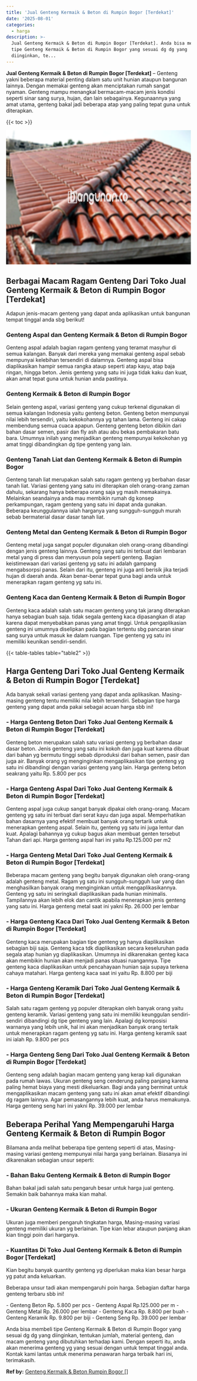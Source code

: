 ```yaml
---
title: 'Jual Genteng Kermaik & Beton di Rumpin Bogor [Terdekat]'
date: '2025-08-01'
categories:
  - harga
description: >-
  Jual Genteng Kermaik & Beton di Rumpin Bogor [Terdekat]. Anda bisa membeli
  tipe Genteng Kermaik & Beton di Rumpin Bogor yang sesuai dg dg yang
  diinginkan, te...
---
```


**Jual Genteng Kermaik & Beton di Rumpin Bogor \[Terdekat\]** – Genteng yakni beberapa material penting dalam satu unit hunian ataupun bangunan lainnya. Dengan memakai genteng akan menciptakan rumah sangat nyaman. Genteng mampu menangkal bermacam-macam jenis kondisi seperti sinar sang surya, hujan, dan lain sebagainya. Kegunaannya yang amat utama, genteng bakal jadi beberapa atap yang paling tepat guna untuk diterapkan.

{{< toc >}}

![Jual Genteng Kermaik & Beton di Rumpin Bogor [Terdekat]](/images/genteng-minimalis-murah01.png)

## Berbagai Macam Ragam Genteng Dari Toko Jual Genteng Kermaik & Beton di Rumpin Bogor \[Terdekat\]

Adapun jenis-macam genteng yang dapat anda aplikasikan untuk bangunan tempat tinggal anda sbg berikut!

### Genteng Aspal dan Genteng Kermaik & Beton di Rumpin Bogor

Genteng aspal adalah bagian ragam genteng yang teramat masyhur di semua kalangan. Banyak dari mereka yang memakai genteng aspal sebab mempunyai kelebihan tersendiri di dalamnya. Genteng aspal bisa diaplikasikan hampir semua rangka ataup seperti atap kayu, atap baja ringan, hingga beton. Jenis genteng yang satu ini juga tidak kaku dan kuat, akan amat tepat guna untuk hunian anda pastinya.

### Genteng Kermaik & Beton di Rumpin Bogor

Selain genteng aspal, variasi genteng yang cukup terkenal digunakan di semua kalangan Indonesia yaitu genteng beton. Genteng beton mempunyai nilai lebih tersendiri, yaitu kekokohannya yg tahan lama. Genteng ini cakap membendung semua cuaca apapun. Genteng genteng beton dibikin dari bahan dasar semen, pasir dan fly ash atau abu bekas pembakaran batu bara. Umumnya inilah yang menjadikan genteng mempunyai kekokohan yg amat tinggi dibandingkan dg tipe genteng yang lain.

### Genteng Tanah Liat dan Genteng Kermaik & Beton di Rumpin Bogor

Genteng tanah liat merupakan salah satu ragam genteng yg berbahan dasar tanah liat. Variasi genteng yang satu ini diterapkan oleh orang-orang zaman dahulu, sekarang hanya beberapa orang saja yg masih memakainya. Melainkan seandainya anda mau membikin rumah dg konsep perkampungan, ragam genteng yang satu ini dapat anda gunakan. Beberapa keunggulannya ialah harganya yang sungguh-sungguh murah sebab bermaterial dasar dasar tanah liat.

### Genteng Metal dan Genteng Kermaik & Beton di Rumpin Bogor

Genteng metal juga sangat populer digunakan oleh orang-orang dibandingi dengan jenis genteng lainnya. Genteng yang satu ini terbuat dari lembaran metal yang di press dan menyusun pola seperti genteng. Bagian keistimewaan dari variasi genteng yg satu ini adalah gampang mengabsorpsi panas. Selain dari itu, genteng ini juga anti berisik jika terjadi hujan di daerah anda. Akan benar-benar tepat guna bagi anda untuk menerapkan ragam genteng yg satu ini.

### Genteng Kaca dan Genteng Kermaik & Beton di Rumpin Bogor

Genteng kaca adalah salah satu macam genteng yang tak jarang diterapkan hanya sebagian buah saja. tidak segala genteng kaca dipasangkan di atap karena dapat menyebabkan panas yang amat tinggi. Untuk pengaplikasian genteng ini umumnya diselipkan pada bagian tertentu sbg pancaran sinar sang surya untuk masuk ke dalam ruangan. Tipe genteng yg satu ini memiliki keunikan sendiri-sendiri.

{{< table-tables table="table2" >}}

## Harga Genteng Dari Toko Jual Genteng Kermaik & Beton di Rumpin Bogor \[Terdekat\]

Ada banyak sekali variasi genteng yang dapat anda aplikasikan. Masing-masing genteng tentu memiliki nilai lebih tersendiri. Sebagian tipe harga genteng yang dapat anda pakai sebagai acuan harga sbb ini!

### \- Harga Genteng Beton Dari Toko Jual Genteng Kermaik & Beton di Rumpin Bogor \[Terdekat\]

Genteng beton merupakan salah satu variasi genteng yg berbahan dasar dasar beton. Jenis genteng yang satu ini kokoh dan juga kuat karena dibuat dari bahan yg bermutu tinggi sebab diproduksi dari bahan semen, pasir dan juga air. Banyak orang yg menginginkan mengaplikasikan tipe genteng yg satu ini dibandingi dengan variasi genteng yang lain. Harga genteng beton seakrang yaitu Rp. 5.800 per pcs

### \- Harga Genteng Aspal Dari Toko Jual Genteng Kermaik & Beton di Rumpin Bogor \[Terdekat\]

Genteng aspal juga cukup sangat banyak dipakai oleh orang-orang. Macam genteng yg satu ini terbuat dari serat kayu dan juga aspal. Memperhatikan bahan dasarnya yang efektif membuat banyak orang tertarik untuk menerapkan genteng aspal. Selain itu, genteng yg satu ini juga lentur dan kuat. Apalagi bahannya yg cukup bagus akan membuat genten tersebut Tahan dari api. Harga genteng aspal hari ini yaitu Rp.125.000 per m2

### \- Harga Genteng Metal Dari Toko Jual Genteng Kermaik & Beton di Rumpin Bogor \[Terdekat\]

Beberapa macam genteng yang begitu banyak digunakan oleh orang-orang adalah genteng metal. Ragam yg satu ini sungguh-sungguh luar yang dan menghasilkan banyak orang menginginkan untuk mengaplikasikannya. Genteng yg satu ini seringkali diaplikasikan pada hunian minimalis. Tampilannya akan lebih elok dan cantik apabila menerapkan jenis genteng yang satu ini. Harga genteng metal saat ini yakni Rp. 26.000 per lembar

### \- Harga Genteng Kaca Dari Toko Jual Genteng Kermaik & Beton di Rumpin Bogor \[Terdekat\]

Genteng kaca merupakan bagian tipe genteng yg hanya diaplikasikan sebagian biji saja. Genteng kaca tdk diaplikasikan secara keseluruhan pada segala atap hunian yg diaplikasikan. Umumnya ini dikarenakan genteg kaca akan membikin hunian akan menjadi panas situasi ruangannya. Tipe genteng kaca diaplikasikan untuk pencahayaan hunian saja supaya terkena cahaya matahari. Harga genteng kaca saat ini yaitu Rp. 8.800 per biji

### \- Harga Genteng Keramik Dari Toko Jual Genteng Kermaik & Beton di Rumpin Bogor \[Terdekat\]

Salah satu ragam genteng yg populer diterapkan oleh banyak orang yaitu genteng keramik. Variasi genteng yang satu ini memiliki keunggulan sendiri-sendiri dibandingi dg tipe genteng yang lain. Apalagi dg komposisi warnanya yang lebih unik, hal ini akan menjadikan banyak orang tertaik untuk menerapkan ragam genteng yg satu ini. Harga genteng keramik saat ini ialah Rp. 9.800 per pcs

### \- Harga Genteng Seng Dari Toko Jual Genteng Kermaik & Beton di Rumpin Bogor \[Terdekat\]

Genteng seng adalah bagian macam genteng yang kerap kali digunakan pada rumah lawas. Ukuran genteng seng cenderung paling panjang karena paling hemat biaya yang mesti dikeluarkan. Bagi anda yang berminat untuk mengaplikasikan macam genteng yang satu ini akan amat efektif dibandingi dg ragam lainnya. Agar pemasangannya lebih kuat, anda harus memakunya. Harga genteng seng hari ini yakni Rp. 39.000 per lembar

## Beberapa Perihal Yang Mempengaruhi Harga Genteng Kermaik & Beton di Rumpin Bogor

Bilamana anda melihat beberapa tipe genteng seperti di atas, Masing-masing variasi genteng mempunyai nilai harga yang berlainan. Biasanya ini dikarenakan sebagian unsur seperti:

### \- Bahan Baku Genteng Kermaik & Beton di Rumpin Bogor

Bahan bakal jadi salah satu pengaruh besar untuk harga jual genteng. Semakin baik bahannya maka kian mahal.

### \- Ukuran Genteng Kermaik & Beton di Rumpin Bogor

Ukuran juga memberi pengaruh tingkatan harga, Masing-masing variasi genteng memiliki ukuran yg berlainan. Tipe kian lebar ataupun panjang akan kian tinggi poin dari harganya.

### \- Kuantitas Di Toko Jual Genteng Kermaik & Beton di Rumpin Bogor \[Terdekat\]

Kian begitu banyak quantity genteng yg diperlukan maka kian besar harga yg patut anda keluarkan.

Beberapa unsur tadi akan mempengaruhi poin harga. Sebagian daftar harga genteng terbaru sbb ini!

\- Genteng Beton Rp. 5.800 per pcs - Genteng Aspal Rp.125.000 per m - Genteng Metal Rp. 26.000 per lembar - Genteng Kaca Rp. 8.800 per buah - Genteng Keramik Rp. 9.800 per biji - Genteng Seng Rp. 39.000 per lembar

Anda bisa membeli tipe Genteng Kermaik & Beton di Rumpin Bogor yang sesuai dg dg yang diinginkan, tentukan jumlah, material genteng, dan macam genteng yang dibutuhkan terhadap kami. Dengan seperti itu, anda akan menerima genteng yg yang sesuai dengan untuk tempat tinggal anda. Kontak kami lantas untuk menerima penawaran harga terbaik hari ini, terimakasih.

**Ref by:**  [Genteng Kermaik & Beton  Rumpin Bogor []](https://id.wikipedia.org/wiki/Genteng)
